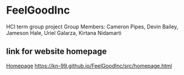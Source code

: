 # FeelGoodInc
HCI term group project
Group Members: Cameron Pipes, Devin Bailey, Jameson Hale, Uriel Galarza, Kirtana Nidamarti

## link for website homepage
[Homepage](https://kn-99.github.io/FeelGoodInc/src/homepage.html)
https://kn-99.github.io/FeelGoodInc/src/homepage.html
